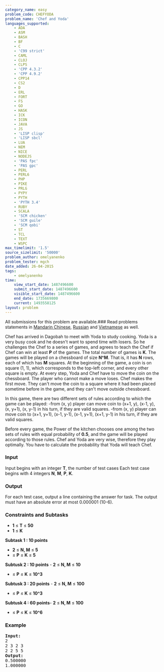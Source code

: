 ```yaml
---
category_name: easy
problem_code: CHEFYODA
problem_name: 'Chef and Yoda'
languages_supported:
    - ADA
    - ASM
    - BASH
    - BF
    - C
    - 'C99 strict'
    - CAML
    - CLOJ
    - CLPS
    - 'CPP 4.3.2'
    - 'CPP 4.9.2'
    - CPP14
    - CS2
    - D
    - ERL
    - FORT
    - FS
    - GO
    - HASK
    - ICK
    - ICON
    - JAVA
    - JS
    - 'LISP clisp'
    - 'LISP sbcl'
    - LUA
    - NEM
    - NICE
    - NODEJS
    - 'PAS fpc'
    - 'PAS gpc'
    - PERL
    - PERL6
    - PHP
    - PIKE
    - PRLG
    - PYPY
    - PYTH
    - 'PYTH 3.4'
    - RUBY
    - SCALA
    - 'SCM chicken'
    - 'SCM guile'
    - 'SCM qobi'
    - ST
    - TCL
    - TEXT
    - WSPC
max_timelimit: '1.5'
source_sizelimit: '50000'
problem_author: omelyanenko
problem_tester: mgch
date_added: 26-04-2015
tags:
    - omelyanenko
time:
    view_start_date: 1487496600
    submit_start_date: 1487496600
    visible_start_date: 1487496600
    end_date: 1735669800
    current: 1493558125
layout: problem
---
```

All submissions for this problem are available.###  Read problems statements in [Mandarin Chinese](http://www.codechef.com/download/translated/FEB17/mandarin/CHEFYODA.pdf), [Russian](http://www.codechef.com/download/translated/FEB17/russian/CHEFYODA.pdf) and [Vietnamese](http://www.codechef.com/download/translated/FEB17/vietnamese/CHEFYODA.pdf) as well.

Chef has arrived in Dagobah to meet with Yoda to study cooking. Yoda is a very busy cook and he doesn't want to spend time with losers. So he challenges the Chef to a series of games, and agrees to teach the Chef if Chef can win at least **P** of the games. The total number of games is **K**. The games will be played on a chessboard of size **N**\***M**. That is, it has **N** rows, each of which has **M** squares. At the beginning of the game, a coin is on square (1, 1), which corresponds to the top-left corner, and every other square is empty. At every step, Yoda and Chef have to move the coin on the chessboard. The player who cannot make a move loses. Chef makes the first move. They can't move the coin to a square where it had been placed sometime before in the game, and they can't move outside chessboard.

In this game, there are two different sets of rules according to which the game can be played:
-from (x, y) player can move coin to (x+1, y), (x-1, y), (x, y+1), (x, y-1) in his turn, if they are valid squares.
-from (x, y) player can move coin to (x+1, y+1), (x-1, y-1), (x-1, y+1), (x+1, y-1) in his turn, if they are valid squares.

Before every game, the Power of the kitchen chooses one among the two sets of rules with equal probability of **0.5**, and the game will be played according to those rules. Chef and Yoda are very wise, therefore they play optimally. You have to calculate the probability that Yoda will teach Chef.

### Input

Input begins with an integer **T**, the number of test cases
Each test case begins with 4 integers **N**, **M**, **P**, **K**.

### Output

For each test case, output a line containing the answer for task. The output must have an absolute error at most 0.000001 (10-6).

### Constraints and Subtasks

- **1** ≤ **T** ≤ **50**
- **1** ≤ **K**


 **Subtask 1 : 10 points**  
- **2** ≤ **N, M** ≤ **5**
- ≤ **P** ≤ **K** ≤ **5**


 **Subtusk 2 : 10 points** - **2** ≤ **N, M** ≤ **10**
- ≤ **P** ≤ **K** ≤ **10^3**


 **Subtusk 3 : 20 points** - **2** ≤ **N, M** ≤ **100**
- ≤ **P** ≤ **K** ≤ **10^3**


 **Subtusk 4 : 60 points**- **2** ≤ **N, M** ≤ **100**
- ≤ **P** ≤ **K** ≤ **10^6**

### Example

<pre><b>Input:</b>
2
2 3 2 3
2 2 5 5
<b>Output:</b>
0.500000
1.000000

</pre>